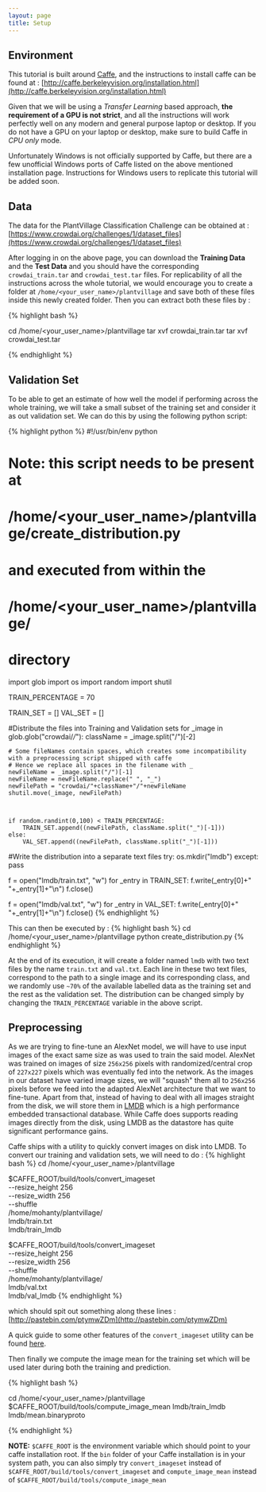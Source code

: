 ```yaml
---
layout: page
title: Setup
---
```


## Environment

This tutorial is built around [Caffe](http://caffe.berkeleyvision.org/), and the instructions to install caffe can be found at : [http://caffe.berkeleyvision.org/installation.html](http://caffe.berkeleyvision.org/installation.html)

Given that we will be using a *Transfer Learning* based approach, **the requirement of a GPU is not strict**, and all the instructions will work perfectly well on any modern and general purpose laptop or desktop. If you do not have a GPU on your laptop or desktop, make sure to build Caffe in *CPU only* mode.   

Unfortunately Windows is not officially supported by Caffe, but there are a few unofficial Windows ports of Caffe listed on the above mentioned installation page. Instructions for Windows users to replicate this tutorial will be added soon.  

## Data

The data for the PlantVillage Classification Challenge can be obtained at : [https://www.crowdai.org/challenges/1/dataset_files](https://www.crowdai.org/challenges/1/dataset_files)   

After logging in on the above page, you can download the **Training Data** and the **Test Data** and you should have the corresponding `crowdai_train.tar` and `crowdai_test.tar` files. For replicability of all the instructions across the whole tutorial, we would encourage you to create a folder at `/home/<your_user_name>/plantvillage` and save both of these files inside this newly created folder. Then you can extract both these files by :   

{% highlight bash %}

cd /home/<your_user_name>/plantvillage
tar xvf crowdai_train.tar
tar xvf crowdai_test.tar

{% endhighlight %}


## Validation Set

To be able to get an estimate of how well the model if performing across the whole training, we will take a small subset of the training set and consider it as out validation set. We can do this by using the following python script:

{% highlight python %}
#!/usr/bin/env python

# Note: this script needs to be present at
#   /home/<your_user_name>/plantvillage/create_distribution.py
# and executed from within the
#   /home/<your_user_name>/plantvillage/
# directory

import glob
import os
import random
import shutil

TRAIN_PERCENTAGE = 70

TRAIN_SET = []
VAL_SET = []

#Distribute the files into Training and Validation sets
for _image in glob.glob("crowdai/*/*"):
	className = _image.split("/")[-2]

	# Some fileNames contain spaces, which creates some incompatibility with a preprocessing script shipped with caffe
	# Hence we replace all spaces in the filename with _
	newFileName = _image.split("/")[-1]
	newFileName = newFileName.replace(" ", "_")
	newFilePath = "crowdai/"+className+"/"+newFileName
	shutil.move(_image, newFilePath)



	if random.randint(0,100) < TRAIN_PERCENTAGE:
		TRAIN_SET.append((newFilePath, className.split("_")[-1]))
	else:
		VAL_SET.append((newFilePath, className.split("_")[-1]))

#Write the distribution into a separate text files
try:
	os.mkdir("lmdb")
except:
	pass

f = open("lmdb/train.txt", "w")
for _entry in TRAIN_SET:
	f.write(_entry[0]+" "+_entry[1]+"\n")
f.close()

f = open("lmdb/val.txt", "w")
for _entry in VAL_SET:
	f.write(_entry[0]+" "+_entry[1]+"\n")
f.close()
{% endhighlight %}

This can then be executed by :
{% highlight bash %}
cd /home/<your_user_name>/plantvillage
python create_distribution.py
{% endhighlight %}

At the end of its execution, it will create a folder named `lmdb` with two text files by the name `train.txt` and `val.txt`. Each line in these two text files, correspond to the path to a single image and its corresponding class, and we randomly use `~70%` of the available labelled data as the training set and the rest as the validation set. The distribution can be changed simply by changing the `TRAIN_PERCENTAGE` variable in the above script.

## Preprocessing

As we are trying to fine-tune an AlexNet model, we will have to use input images of the exact same size  as was used to train the said model. AlexNet was trained on images of size `256x256` pixels with randomized/central crop of `227x227` pixels which was eventually fed into the network. As the images in our dataset have varied image sizes, we will "squash" them all to `256x256` pixels before we feed into the adapted AlexNet architecture that we want to fine-tune. Apart from that, instead of having to deal with all images straight from the disk, we will store them in [LMDB](https://en.wikipedia.org/wiki/Lightning_Memory-Mapped_Database) which is a high performance embedded transactional database. While Caffe does supports reading images directly from the disk, using LMDB as the datastore has quite significant performance gains.

Caffe ships with a utility to quickly convert images on disk into LMDB. To convert our training and validation sets, we will need to do :
{% highlight bash %}
cd /home/<your_user_name>/plantvillage

$CAFFE_ROOT/build/tools/convert_imageset \
    --resize_height 256 \
    --resize_width 256 \
    --shuffle \
    /home/mohanty/plantvillage/ \
    lmdb/train.txt \
    lmdb/train_lmdb

$CAFFE_ROOT/build/tools/convert_imageset \
    --resize_height 256 \
    --resize_width 256 \
    --shuffle \
    /home/mohanty/plantvillage/ \
    lmdb/val.txt \
    lmdb/val_lmdb
{% endhighlight %}

which should spit out something along these lines : [http://pastebin.com/ptymwZDm](http://pastebin.com/ptymwZDm)

A quick guide to some other features of the `convert_imageset` utility can be found [here](http://stackoverflow.com/questions/31427094/guide-to-use-convert-imageset-cpp#answer-31431716  
).

Then finally we compute the image mean for the training set which will be used later during both the training and prediction.

{% highlight bash %}

cd /home/<your_user_name>/plantvillage
$CAFFE_ROOT/build/tools/compute_image_mean lmdb/train_lmdb lmdb/mean.binaryproto

{% endhighlight %}

**NOTE:** `$CAFFE_ROOT` is the environment variable which should point to your caffe installation root. If the `bin` folder of your Caffe installation is in your system path, you can also simply try `convert_imageset` instead of `$CAFFE_ROOT/build/tools/convert_imageset`  and  `compute_image_mean` instead of `$CAFFE_ROOT/build/tools/compute_image_mean`
